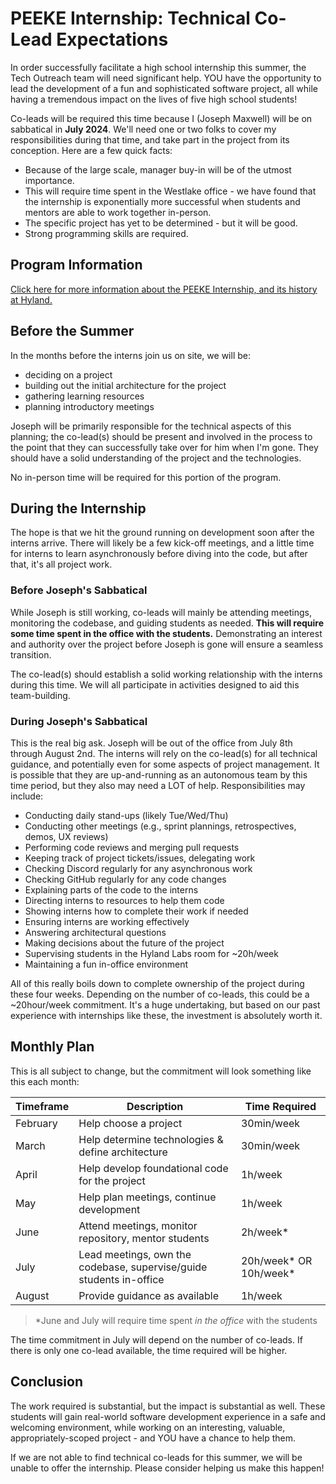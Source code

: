 # PEEKE Internship: Technical Co-Lead Expectations
In order successfully facilitate a high school internship this summer, the Tech Outreach team will need significant help. YOU have the opportunity to lead the development of a fun and sophisticated software project, all while having a tremendous impact on the lives of five high school students!

Co-leads will be required this time because I (Joseph Maxwell) will be on sabbatical in **July 2024**. We'll need one or two folks to cover my responsibilities during that time, and take part in the project from its conception. Here are a few quick facts:

- Because of the large scale, manager buy-in will be of the utmost importance.
- This will require time spent in the Westlake office - we have found that the internship is exponentially more successful when students and mentors are able to work together in-person.
- The specific project has yet to be determined - but it will be good.
- Strong programming skills are required.

## Program Information
[Click here for more information about the PEEKE Internship, and its history at Hyland.](ProgramInformation.md)

## Before the Summer
In the months before the interns join us on site, we will be:

- deciding on a project
- building out the initial architecture for the project
- gathering learning resources
- planning introductory meetings

Joseph will be primarily responsible for the technical aspects of this planning; the co-lead(s) should be present and involved in the process to the point that they can successfully take over for him when I'm gone. They should have a solid understanding of the project and the technologies.

No in-person time will be required for this portion of the program.

## During the Internship
The hope is that we hit the ground running on development soon after the interns arrive. There will likely be a few kick-off meetings, and a little time for interns to learn asynchronously before diving into the code, but after that, it's all project work.

### Before Joseph's Sabbatical
While Joseph is still working, co-leads will mainly be attending meetings, monitoring the codebase, and guiding students as needed. **This will require some time spent in the office with the students.** Demonstrating an interest and authority over the project before Joseph is gone will ensure a seamless transition.

The co-lead(s) should establish a solid working relationship with the interns during this time. We will all participate in activities designed to aid this team-building.

### During Joseph's Sabbatical
This is the real big ask. Joseph will be out of the office from July 8th through August 2nd. The interns will rely on the co-lead(s) for all technical guidance, and potentially even for some aspects of project management. It is possible that they are up-and-running as an autonomous team by this time period, but they also may need a LOT of help. Responsibilities may include:

- Conducting daily stand-ups (likely Tue/Wed/Thu)
- Conducting other meetings (e.g., sprint plannings, retrospectives, demos, UX reviews)
- Performing code reviews and merging pull requests
- Keeping track of project tickets/issues, delegating work
- Checking Discord regularly for any asynchronous work
- Checking GitHub regularly for any code changes
- Explaining parts of the code to the interns
- Directing interns to resources to help them code
- Showing interns how to complete their work if needed
- Ensuring interns are working effectively
- Answering architectural questions
- Making decisions about the future of the project
- Supervising students in the Hyland Labs room for ~20h/week
- Maintaining a fun in-office environment

All of this really boils down to complete ownership of the project during these four weeks. Depending on the number of co-leads, this could be a ~20hour/week commitment. It's a huge undertaking, but based on our past experience with internships like these, the investment is absolutely worth it.

## Monthly Plan
This is all subject to change, but the commitment will look something like this each month:

| Timeframe | Description | Time Required |
|-|-|-|
| February | Help choose a project | 30min/week |
| March | Help determine technologies & define architecture | 30min/week |
| April | Help develop foundational code for the project | 1h/week |
| May | Help plan meetings, continue development | 1h/week |
| June | Attend meetings, monitor repository, mentor students | 2h/week* |
| July | Lead meetings, own the codebase, supervise/guide students in-office | 20h/week* OR 10h/week* |
| August | Provide guidance as available | 1h/week |

>*June and July will require time spent _in the office_ with the students

The time commitment in July will depend on the number of co-leads. If there is only one co-lead available, the time required will be higher.

## Conclusion
The work required is substantial, but the impact is substantial as well. These students will gain real-world software development experience in a safe and welcoming environment, while working on an interesting, valuable, appropriately-scoped project - and YOU have a chance to help them.

If we are not able to find technical co-leads for this summer, we will be unable to offer the internship. Please consider helping us make this happen!
